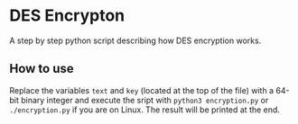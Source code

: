 # DES Encrypton

A step by step python script describing how DES encryption works.

## How to use

Replace the variables `text` and `key` (located at the top of the file) with a 64-bit binary integer and execute the sript with `python3 encryption.py` or `./encryption.py` if you are on Linux.
The result will be printed at the end.
